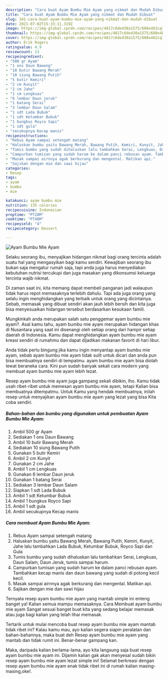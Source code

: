 ```yaml
---
description: "Cara buat Ayam Bumbu Mie Ayam yang nikmat dan Mudah Dibuat"
title: "Cara buat Ayam Bumbu Mie Ayam yang nikmat dan Mudah Dibuat"
slug: 341-cara-buat-ayam-bumbu-mie-ayam-yang-nikmat-dan-mudah-dibuat
date: 2021-07-02T15:33:11.319Z
image: https://img-global.cpcdn.com/recipes/4817c6de430a1575/680x482cq70/ayam-bumbu-mie-ayam-foto-resep-utama.jpg
thumbnail: https://img-global.cpcdn.com/recipes/4817c6de430a1575/680x482cq70/ayam-bumbu-mie-ayam-foto-resep-utama.jpg
cover: https://img-global.cpcdn.com/recipes/4817c6de430a1575/680x482cq70/ayam-bumbu-mie-ayam-foto-resep-utama.jpg
author: Erik Rogers
ratingvalue: 4.9
reviewcount: 13
recipeingredient:
- "500 gr Ayam"
- "1 ons Daun Bawang"
- "10 butir Bawang Merah"
- "10 siung Bawang Putih"
- "5 butir Kemiri"
- "2 cm Kunyit"
- "2 cm Jahe"
- "1 cm Lengkuas"
- "6 lembar Daun jeruk"
- "1 batang Serai"
- "3 lembar Daun Salam"
- "1 sdt Lada Bubuk"
- "1 sdt Ketumbar Bubuk"
- "1 bungkus Royco Sapi"
- "1 sdt gula"
- "secukupnya Kecap manis"
recipeinstructions:
- "Rebus Ayam sampai setengah matang"
- "Haluskan bumbu yaitu Bawang Merah, Bawang Putih, Kemiri, Kunyit, Jahe lalu tambahkan Lada Bubuk, Ketumbar Bubuk, Royco Sapi dan Gula"
- "Tumis bumbu yang sudah dihaluskan lalu tambahkan Serai, Lengkuas, Daun Salam, Daun Jeruk, tumis sampai harum."
- "Campurkan tumisan yang sudah harum ke dalam panci rebusan ayam. Tambahkan kecap manis dan daun bawang yang sudah di potong kecil kecil."
- "Masak sampai airnnya agak berkurang dan mengental. Matikan api."
- "Sajikan dengan mie dan sawi hijau"
categories:
- Resep
tags:
- ayam
- bumbu
- mie

katakunci: ayam bumbu mie 
nutrition: 135 calories
recipecuisine: Indonesian
preptime: "PT28M"
cooktime: "PT48M"
recipeyield: "4"
recipecategory: Dessert

---
```



![Ayam Bumbu Mie Ayam](https://img-global.cpcdn.com/recipes/4817c6de430a1575/680x482cq70/ayam-bumbu-mie-ayam-foto-resep-utama.jpg)

Selaku seorang ibu, menyajikan hidangan nikmat bagi orang tercinta adalah suatu hal yang mengasyikan bagi kamu sendiri. Kewajiban seorang ibu bukan saja mengatur rumah saja, tapi anda juga harus menyediakan kebutuhan nutrisi tercukupi dan juga masakan yang dikonsumsi keluarga tercinta wajib nikmat.

Di zaman  saat ini, kita memang dapat membeli panganan jadi walaupun tidak harus repot memasaknya terlebih dahulu. Tapi ada juga orang yang selalu ingin menghidangkan yang terbaik untuk orang yang dicintainya. Sebab, memasak yang dibuat sendiri akan jauh lebih bersih dan kita juga bisa menyesuaikan hidangan tersebut berdasarkan kesukaan famili. 



Mungkinkah anda merupakan salah satu penggemar ayam bumbu mie ayam?. Asal kamu tahu, ayam bumbu mie ayam merupakan hidangan khas di Nusantara yang saat ini disenangi oleh setiap orang dari hampir setiap daerah di Indonesia. Kamu dapat menghidangkan ayam bumbu mie ayam kreasi sendiri di rumahmu dan dapat dijadikan makanan favorit di hari libur.

Anda tidak perlu bingung jika kamu ingin menyantap ayam bumbu mie ayam, sebab ayam bumbu mie ayam tidak sulit untuk dicari dan anda pun bisa membuatnya sendiri di tempatmu. ayam bumbu mie ayam bisa diolah lewat beraneka cara. Kini pun sudah banyak sekali cara modern yang membuat ayam bumbu mie ayam lebih lezat.

Resep ayam bumbu mie ayam juga gampang sekali dibikin, lho. Kamu tidak usah ribet-ribet untuk memesan ayam bumbu mie ayam, tetapi Kalian bisa membuatnya ditempatmu. Untuk Kamu yang hendak membuatnya, inilah resep untuk menyajikan ayam bumbu mie ayam yang lezat yang bisa Kita coba sendiri.

<!--inarticleads1-->

##### Bahan-bahan dan bumbu yang digunakan untuk pembuatan Ayam Bumbu Mie Ayam:

1. Ambil 500 gr Ayam
1. Sediakan 1 ons Daun Bawang
1. Ambil 10 butir Bawang Merah
1. Sediakan 10 siung Bawang Putih
1. Gunakan 5 butir Kemiri
1. Ambil 2 cm Kunyit
1. Gunakan 2 cm Jahe
1. Ambil 1 cm Lengkuas
1. Gunakan 6 lembar Daun jeruk
1. Gunakan 1 batang Serai
1. Sediakan 3 lembar Daun Salam
1. Siapkan 1 sdt Lada Bubuk
1. Ambil 1 sdt Ketumbar Bubuk
1. Ambil 1 bungkus Royco Sapi
1. Ambil 1 sdt gula
1. Ambil secukupnya Kecap manis




<!--inarticleads2-->

##### Cara membuat Ayam Bumbu Mie Ayam:

1. Rebus Ayam sampai setengah matang
1. Haluskan bumbu yaitu Bawang Merah, Bawang Putih, Kemiri, Kunyit, Jahe lalu tambahkan Lada Bubuk, Ketumbar Bubuk, Royco Sapi dan Gula
1. Tumis bumbu yang sudah dihaluskan lalu tambahkan Serai, Lengkuas, Daun Salam, Daun Jeruk, tumis sampai harum.
1. Campurkan tumisan yang sudah harum ke dalam panci rebusan ayam. Tambahkan kecap manis dan daun bawang yang sudah di potong kecil kecil.
1. Masak sampai airnnya agak berkurang dan mengental. Matikan api.
1. Sajikan dengan mie dan sawi hijau




Ternyata resep ayam bumbu mie ayam yang mantab simple ini enteng banget ya! Kalian semua mampu memasaknya. Cara Membuat ayam bumbu mie ayam Sangat sesuai banget buat kita yang sedang belajar memasak atau juga bagi kalian yang telah lihai memasak.

Tertarik untuk mulai mencoba buat resep ayam bumbu mie ayam mantab tidak ribet ini? Kalau kamu mau, ayo kalian segera siapin peralatan dan bahan-bahannya, maka buat deh Resep ayam bumbu mie ayam yang mantab dan tidak rumit ini. Benar-benar gampang kan. 

Maka, daripada kalian berlama-lama, ayo kita langsung saja buat resep ayam bumbu mie ayam ini. Dijamin kalian gak akan menyesal sudah bikin resep ayam bumbu mie ayam lezat simple ini! Selamat berkreasi dengan resep ayam bumbu mie ayam enak tidak ribet ini di rumah kalian masing-masing,oke!.


